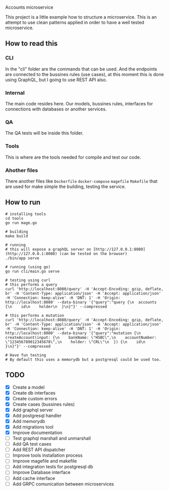 Accounts microservice

This project is a little example how to structure a microservice. This is an attempt to use clean patterns applied in order to have a well tested microservice. 

## How to read this

### CLI
In the "cli" folder are the commands that can be used. And the endpoints are connected to the bussines rules (use cases), at this moment this is done using GraphQL, but I going to use REST API also. 

### Internal
The main code resides here. Our models, bussines rules, interfaces for connections with databases or another services.  

### QA
The QA tests will be inside this folder.

### Tools
This is where are the tools needed for compile and test our code.

### Ahother files
There another files like `Dockerfile` `docker-compose` `magefile` `Makefile` that are used for make simple the building, testing the service.

## How to run
```
# installing tools
cd tools
go run mage.go

# building
make build

# running
# this will expose a graphQL server on [http://127.0.0.1:8080](http://127.0.0.1:8080) (can be tested on the browser)
./bin/app serve

# running (using go)
go run cli/main.go serve

# testing using curl
# this performs a query
curl 'http://localhost:8080/query' -H 'Accept-Encoding: gzip, deflate, br' -H 'Content-Type: application/json' -H 'Accept: application/json' -H 'Connection: keep-alive' -H 'DNT: 1' -H 'Origin: http://localhost:8080' --data-binary '{"query":"query {\n  accounts {\n    id\n    holder\n  }\n}"}' --compressed

# this performs a mutation
curl 'http://localhost:8080/query' -H 'Accept-Encoding: gzip, deflate, br' -H 'Content-Type: application/json' -H 'Accept: application/json' -H 'Connection: keep-alive' -H 'DNT: 1' -H 'Origin: http://localhost:8080' --data-binary '{"query":"mutation {\n  createAccount(input: {\n    bankName: \"HSBC\",\n    accountNumber: \"123456789012345678\",\n    holder: \"CRL\"\n  }) {\n    id\n  }\n}"}' --compressed

# Have fun testing
# By default this uses a memorydb but a postgresql could be used too.

```


## TODO
* [x] Create a model
* [x] Create db interfaces
* [x] Create custom errors
* [x] Create cases (bussines rules)
* [x] Add graphql server
* [x] Add postgresql handler
* [x] Add memorydb 
* [x] Add migrations tool
* [x] Improve documentation
* [ ] Test graphql marshall and unmarshall
* [ ] Add QA test cases
* [ ] Add REST API dispatcher
* [ ] Improve tools installation process
* [ ] Improve magefile and makefile
* [ ] Add integration tests for postgresql db
* [ ] Improve Database interface
* [ ] Add cache interface
* [ ] Add GRPC comunication between microservices